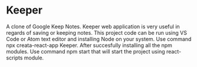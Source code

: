 # Keeper
A clone of Google Keep Notes. 
Keeper web application is very useful in regards of saving or keeping notes. 
This project code can be run using VS Code or Atom text editor and installing Node on your system.
Use command npx creata-react-app Keeper.
After succesfully installing all the npm modules. 
Use command npm start that will start the project using react-scripts module.
